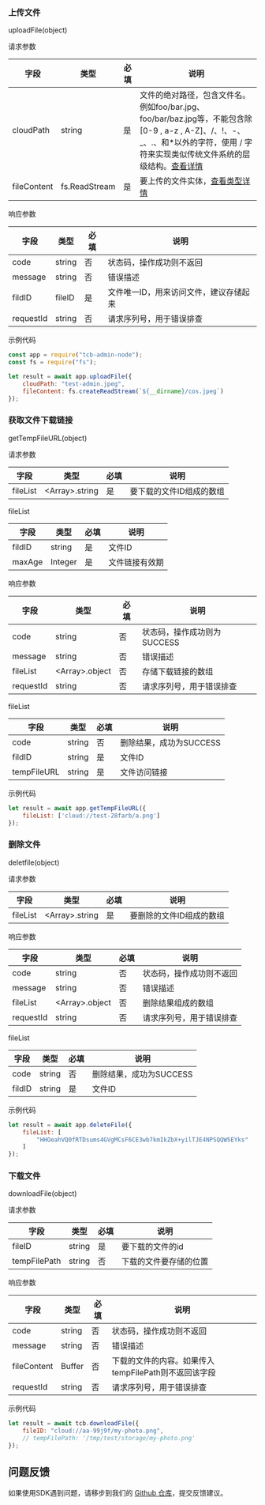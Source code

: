 ### 上传文件
uploadFile(object)

请求参数

| 字段 | 类型 | 必填 | 说明
| --- | --- | --- | --- |
| cloudPath | string | 是 | 文件的绝对路径，包含文件名。例如foo/bar.jpg、foo/bar/baz.jpg等，不能包含除[0-9 , a-z , A-Z]、/、!、-、_、.、和*以外的字符，使用 / 字符来实现类似传统文件系统的层级结构。[查看详情](https://cloud.tencent.com/document/product/436/13324)
| fileContent | fs.ReadStream | 是 | 要上传的文件实体，[查看类型详情](https://nodejs.org/api/stream.html#stream_class_stream_readable)

响应参数

| 字段 | 类型 | 必填 | 说明
| --- | --- | --- | --- |
| code | string | 否 | 状态码，操作成功则不返回
| message | string | 否 | 错误描述
| fildID | fileID | 是 | 文件唯一ID，用来访问文件，建议存储起来
| requestId | string | 否 | 请求序列号，用于错误排查

示例代码

```javascript
const app = require("tcb-admin-node");
const fs = require("fs");

let result = await app.uploadFile({
    cloudPath: "test-admin.jpeg",
    fileContent: fs.createReadStream(`${__dirname}/cos.jpeg`)
});
```

### 获取文件下载链接
getTempFileURL(object)

请求参数

| 字段 | 类型 | 必填 | 说明
| --- | --- | --- | --- |
| fileList | &lt;Array&gt;.string | 是 | 要下载的文件ID组成的数组

fileList

| 字段 | 类型 | 必填 | 说明
| --- | --- | --- | --- |
| fildID | string | 是 | 文件ID
| maxAge | Integer | 是 | 文件链接有效期

响应参数

| 字段 | 类型 | 必填 | 说明
| --- | --- | --- | --- |
| code | string | 否 | 状态码，操作成功则为SUCCESS
| message | string | 否 | 错误描述
| fileList | &lt;Array&gt;.object | 否 | 存储下载链接的数组
| requestId | string | 否 | 请求序列号，用于错误排查

fileList

| 字段 | 类型 | 必填 | 说明
| --- | --- | --- | --- |
| code | string | 否 | 删除结果，成功为SUCCESS
| fildID | string | 是 | 文件ID
| tempFileURL | string | 是 | 文件访问链接

示例代码

```javascript
let result = await app.getTempFileURL({
    fileList: ['cloud://test-28farb/a.png']
});
```

### 删除文件
deletfile(object)

请求参数

| 字段 | 类型 | 必填 | 说明
| --- | --- | --- | --- |
| fileList | &lt;Array&gt;.string | 是 | 要删除的文件ID组成的数组

响应参数

| 字段 | 类型 | 必填 | 说明
| --- | --- | --- | --- |
| code | string | 否 | 状态码，操作成功则不返回
| message | string | 否 | 错误描述
| fileList | &lt;Array&gt;.object | 否 | 删除结果组成的数组
| requestId | string | 否 | 请求序列号，用于错误排查

fileList

| 字段 | 类型 | 必填 | 说明
| --- | --- | --- | --- |
| code | string | 否 | 删除结果，成功为SUCCESS
| fildID | string | 是 | 文件ID

示例代码

```javascript
let result = await app.deleteFile({
    fileList: [
        "HHOeahVQ0fRTDsums4GVgMCsF6CE3wb7kmIkZbX+yilTJE4NPSQQW5EYks"
    ]
});
```

### 下载文件
downloadFile(object)

请求参数

| 字段 | 类型 | 必填 | 说明
| --- | --- | --- | --- |
| fileID | string | 是 | 要下载的文件的id
| tempFilePath | string | 否 | 下载的文件要存储的位置

响应参数

| 字段 | 类型 | 必填 | 说明
| --- | --- | --- | --- |
| code | string | 否 | 状态码，操作成功则不返回
| message | string | 否 | 错误描述
| fileContent | Buffer | 否 | 下载的文件的内容。如果传入tempFilePath则不返回该字段
| requestId | string | 否 | 请求序列号，用于错误排查

示例代码

```javascript
let result = await tcb.downloadFile({
    fileID: "cloud://aa-99j9f/my-photo.png",
    // tempFilePath: '/tmp/test/storage/my-photo.png'
});
```

## 问题反馈
如果使用SDK遇到问题，请移步到我们的 [Github 仓库](https://github.com/TencentCloudBase/tcb-admin-node/issues/new/choose)，提交反馈建议。
